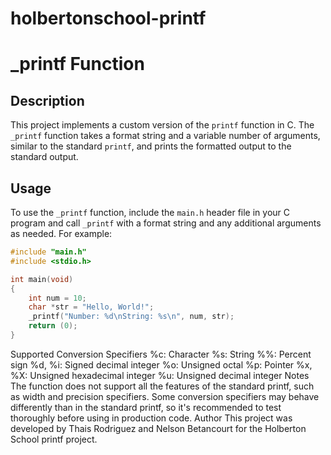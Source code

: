 # holbertonschool-printf

# \_printf Function

## Description

This project implements a custom version of the `printf` function in C. The `_printf` function takes a format string and a variable number of arguments, similar to the standard `printf`, and prints the formatted output to the standard output.

## Usage

To use the `_printf` function, include the `main.h` header file in your C program and call `_printf` with a format string and any additional arguments as needed. For example:

```c
#include "main.h"
#include <stdio.h>

int main(void)
{
    int num = 10;
    char *str = "Hello, World!";
    _printf("Number: %d\nString: %s\n", num, str);
    return (0);
}

```

Supported Conversion Specifiers
%c: Character
%s: String
%%: Percent sign
%d, %i: Signed decimal integer
%o: Unsigned octal
%p: Pointer
%x, %X: Unsigned hexadecimal integer
%u: Unsigned decimal integer
Notes
The function does not support all the features of the standard printf, such as width and precision specifiers.
Some conversion specifiers may behave differently than in the standard printf, so it's recommended to test thoroughly before using in production code.
Author
This project was developed by Thais Rodriguez and Nelson Betancourt for the Holberton School printf project.
